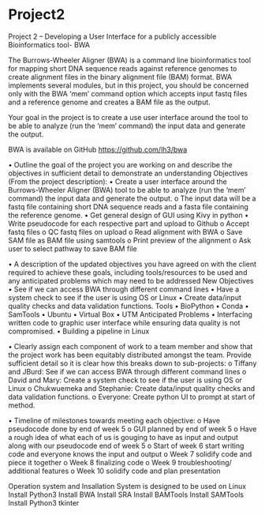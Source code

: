 # Project2
Project 2 – Developing a User Interface for a publicly accessible Bioinformatics tool- BWA

The Burrows-Wheeler Aligner (BWA) is a command line bioinformatics tool for mapping short
DNA sequence reads against reference genomes to create alignment files in the binary
alignment file (BAM) format. BWA implements several modules, but in this project, you should
be concerned only with the BWA ‘mem’ command option which accepts input fastq files and a
reference genome and creates a BAM file as the output.

Your goal in the project is to create a use user interface around the tool to be able to analyze (run the ‘mem’ command)  the input data and generate the output.

BWA is available on GitHub https://github.com/lh3/bwa


•	Outline the goal of the project you are working on and describe the objectives in sufficient detail to demonstrate an understanding
Objectives (From the project description):
•	Create a user interface around the Burrows-Wheeler Aligner (BWA) tool to be able to analyze (run the ‘mem’ command) the input data and generate the output.
o	The input data will be a fastq file containing short DNA sequence reads and a fasta file containing the reference genome. 
•	Get general design of GUI using Kivy in python
•	Write pseudocode for each respective part and upload to Github
o	Accept fastq files 
o	QC fastq files on upload
o	Read alignment with BWA 
o	Save SAM file as BAM file using samtools
o	Print preview of the alignment 
o	Ask user to select pathway to save BAM file 


•	A description of the updated objectives you have agreed on with the client required to achieve these goals, including tools/resources to be used and any anticipated problems which may need to be addressed
New Objectives
•	See if we can access BWA through different command lines
•	Have a system check to see if the user is using OS or Linux
•	Create data/input quality checks and data validation functions.
Tools
•	BioPython
•	Conda
•	SamTools
•	Ubuntu 
•	Virtual Box
•	UTM
Anticipated Problems
•	Interfacing written code to graphic user interface while ensuring data quality is not compromised.
•	Building a pipeline in Linux


•	Clearly assign each component of work to a team member and show that the project work has been equitably distributed amongst the team.  Provide sufficient detail so it is clear how this breaks down to sub-projects:
o	Tiffany and JBurd: See if we can access BWA through different command lines
o	David and Mary: Create a system check to see if the user is using OS or Linux
o	Chukwuemeka and Stephanie: Create data/input quality checks and data validation functions.
o	Everyone: Create python UI to prompt at start of method.


•	Timeline of milestones towards meeting each objective:
o	Have pseudocode done by end of week 5
o	GUI planned by end of week 5
o	Have a rough idea of what each of us is gouging to have as input and output along with our pseudocode end of week 5
o	Start of week 6 start writing code and everyone knows the input and output 
o	Week 7 solidify code and piece it together
o	Week 8 finalizing code
o	Week 9 troubleshooting/ additional features
o	Week 10 solidify code and plan presentation

Operation system and Insallation
System is designed to be used on Linux
  Install Python3
  Install BWA
  Install SRA
  Install BAMTools
  Install SAMTools
  Install Python3 tkinter
